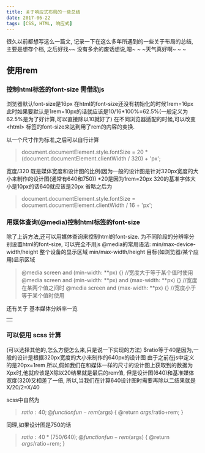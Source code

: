 ```yaml
---
title: 关于响应式布局的一些总结
date: 2017-06-22
tags: [CSS, HTML, 响应式] 
---
```


很久以前都想写这么一篇文, 记录一下在这么多年所遇到的一些关于布局的总结, 主要是想存个档, 之后好找~~
没有多余的废话想说,嗯~ ~ ~天气真好啊~ ~ ~

<!-- more -->
## 使用rem
### 控制html标签的font-size 需借助js

浏览器默认font-size是16px 在html的font-size还没有初始化的时候1rem=16px
此时如果要默认是1rem=10px的话就应该是10/16*100%=62.5%(一般定义为62.5%是为了好计算,可以直接除以10就好了)
在不同浏览器适配的时候,可以改变 &lt;html&gt; 标签的font-size来达到用了rem的内容的变换.

以一个尺寸作为标准,之后可以自行计算
>document.documentElement.style.fontSize = 20 * (document.documentElement.clientWidth / 320) + 'px';

宽度/320 既是媒体宽度和设计图的比例(因为一般的设计图是针对320px宽度的大小来制作的设计图(通常有640和750))
*20是因为1rem=20px 320的基准字体大小是10px的话640就应该是20px
省略之后为
>document.documentElement.style.fontSize = document.documentElement.clientWidth / 16 + 'px';

### 用媒体查询(@media)控制html标签的font-size
除了上诉方法,还可以用媒体查询来控制html的font-size. 为不同阶段的分辨率分别设置html的font-size, 可以完全不用js
@media的常用语法:
min/max-device-width/height 整个设备的显示区域
min/max-width/height 目标(如浏览器/某个应用)显示区域
>@media screen and (min-width: **px) {} //宽度大于等于某个值时使用
@media screen and (min-width: **px) and (max-width: **px) {} //宽度在某两个值之间时
@media screen and (max-width: **px) {} //宽度小于等于某个值时使用

还有关于
基本媒体分辨率一览
<table>
	<tr>
		<td></td>
	</tr>
</table>




### 可以使用 scss 计算
(可以选择其他的,怎么方便怎么来,只是说一下实现的方法)
$ratio等于40是因为,一般的设计是根据320px宽度的大小来制作的640px的设计图
由于之前在js中定义的是20px=1rem
所以,假如我们在和媒体一样的尺寸的设计图上获取到的数据为Xpx时,他就应该是X除以20结果就是最后的rem值,
但是设计图(640)和基准媒体宽度(320)又相差了一倍,
所以,当我们在计算640设计图时需要再除以二结果就是 X/20/2=X/40

scss中自然为
>$ratio: 40;
@function fun-rem($args) { @return $args/$ratio+rem; }

同理,如果设计图是750的话
>$ratio: 40*(750/640);
@function fun-rem($args) { @return $args/$ratio+rem; }



